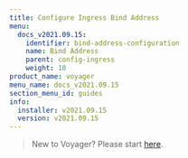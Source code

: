 ```yaml
---
title: Configure Ingress Bind Address
menu:
  docs_v2021.09.15:
    identifier: bind-address-configuration
    name: Bind Address
    parent: config-ingress
    weight: 10
product_name: voyager
menu_name: docs_v2021.09.15
section_menu_id: guides
info:
  installer: v2021.09.15
  version: v2021.09.15
---
```


> New to Voyager? Please start [here](/docs/v2021.09.15/concepts/overview).

